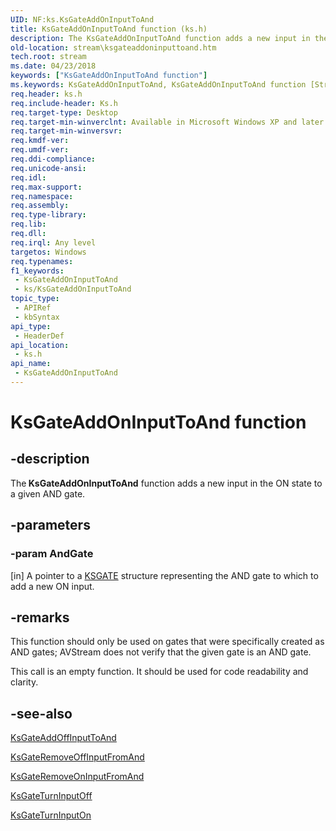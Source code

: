 ```yaml
---
UID: NF:ks.KsGateAddOnInputToAnd
title: KsGateAddOnInputToAnd function (ks.h)
description: The KsGateAddOnInputToAnd function adds a new input in the ON state to a given AND gate.
old-location: stream\ksgateaddoninputtoand.htm
tech.root: stream
ms.date: 04/23/2018
keywords: ["KsGateAddOnInputToAnd function"]
ms.keywords: KsGateAddOnInputToAnd, KsGateAddOnInputToAnd function [Streaming Media Devices], avfunc_a7d04c8d-b1d7-46a8-bd34-2ec9de4f2196.xml, ks/KsGateAddOnInputToAnd, stream.ksgateaddoninputtoand
req.header: ks.h
req.include-header: Ks.h
req.target-type: Desktop
req.target-min-winverclnt: Available in Microsoft Windows XP and later operating systems and DirectX 8.0 and later DirectX versions.
req.target-min-winversvr: 
req.kmdf-ver: 
req.umdf-ver: 
req.ddi-compliance: 
req.unicode-ansi: 
req.idl: 
req.max-support: 
req.namespace: 
req.assembly: 
req.type-library: 
req.lib: 
req.dll: 
req.irql: Any level
targetos: Windows
req.typenames: 
f1_keywords:
 - KsGateAddOnInputToAnd
 - ks/KsGateAddOnInputToAnd
topic_type:
 - APIRef
 - kbSyntax
api_type:
 - HeaderDef
api_location:
 - ks.h
api_name:
 - KsGateAddOnInputToAnd
---
```


# KsGateAddOnInputToAnd function


## -description

The<b> KsGateAddOnInputToAnd</b> function adds a new input in the ON state to a given AND gate.

## -parameters

### -param AndGate 

[in]
A pointer to a <a href="/windows-hardware/drivers/ddi/ks/ns-ks-_ksgate">KSGATE</a> structure representing the AND gate to which to add a new ON input.

## -remarks

This function should only be used on gates that were specifically created as AND gates; AVStream does not verify that the given gate is an AND gate.

This call is an empty function. It should be used for code readability and clarity.

## -see-also

<a href="/windows-hardware/drivers/ddi/ks/nf-ks-ksgateaddoffinputtoand">KsGateAddOffInputToAnd</a>



<a href="/windows-hardware/drivers/ddi/ks/nf-ks-ksgateremoveoffinputfromand">KsGateRemoveOffInputFromAnd</a>



<a href="/windows-hardware/drivers/ddi/ks/nf-ks-ksgateremoveoninputfromand">KsGateRemoveOnInputFromAnd</a>



<a href="/windows-hardware/drivers/ddi/ks/nf-ks-ksgateturninputoff">KsGateTurnInputOff</a>



<a href="/windows-hardware/drivers/ddi/ks/nf-ks-ksgateturninputon">KsGateTurnInputOn</a>

